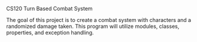 CS120 Turn Based Combat System

The goal of this project is to create a combat system with characters and a randomized damage taken. This program will utilize modules, classes, properties, and exception handling. 
